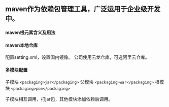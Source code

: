## maven作为依赖包管理工具，广泛运用于企业级开发中。
#### maven根元素含义及用法

#### maven本地仓库
 配置setting.xml，设置国内镜像。
    公司使用云龙仓库，可选阿里云仓库。

#### 多模块配置

子模块
`<packaging>jar</packaging>`
父模块
`<packaging>war</packaging>`
根模块
`<packaging>pom</packaging>`

子模块相互调用，打jar包，其他模块添加依赖后调用。
